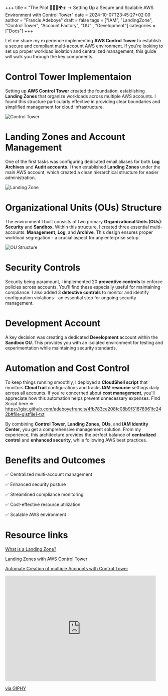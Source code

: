 +++
title = "The Pilot 👨🏽‍✈️🌍✈️ -> Setting Up a Secure and Scalable AWS Environment with Control Tower"
date = 2024-10-07T23:45:27+02:00
author = "Francis Adeboye"
draft = false
tags = ["IAM", "LandingZone", "Control Tower", "Account Factory", "OU" , "Development"]
categories = ["Docs"]
+++

Let me share my experience implementing **AWS Control Tower** to establish a secure and compliant multi-account AWS environment. If you're looking to set up proper workload isolation and centralized management, this guide will walk you through the key components. <!--more-->


# Control Tower Implementaion
Setting up **AWS Control Tower** created the foundation, establishing **Landing Zones** that organize workloads across multiple AWS accounts. I found this structure particularly effective in providing clear boundaries and simplified management for cloud infrastructure.

![Control Tower](https://github.com/user-attachments/assets/64d52b7e-15f6-460d-9b0e-7dfef42e15ba)

# Landing Zones and Account Management
One of the first tasks was configuring dedicated email aliases for both **Log Archives** and **Audit accounts**. I then established **Landing Zones** under the main AWS account, which created a clean hierarchical structure for easier administration.

![Landing Zone](https://github.com/user-attachments/assets/ce762d09-68cb-4835-8190-1b31e4e42f91)


# Organizational Units (OUs) Structure
The environment I built consists of two primary **Organizational Units (OUs)**: **Security** and **Sandbox**. Within this structure, I created three essential multi-accounts: **Management**, **Log**, and **Archive**. This design ensures proper workload segregation - a crucial aspect for any enterprise setup.

![OU Structure](https://github.com/user-attachments/assets/9275bfec-4788-4e2e-a3dc-2c31915a24ab)


# Security Controls
Security being paramount, I implemented 20 **preventive controls** to enforce policies across accounts. You'll find these especially useful for maintaining compliance. I also added 3 **detective controls** to monitor and identify configuration violations - an essential step for ongoing security management.

# Development Account
A key decision was creating a dedicated **Development** account within the **Sandbox OU**. This provides you with an isolated environment for testing and experimentation while maintaining security standards.

# Automation and Cost Control
To keep things running smoothly, I deployed a **CloudShell script** that monitors **CloudTrail** configurations and tracks **IAM resource** settings daily across all accounts. If you're concerned about **cost management**, you'll appreciate how this automation helps prevent unnecessary expenses. 
Find Script here =>  https://gist.github.com/adeboyefrancis/4fb783ce208fc08b9f31878961fc242b#file-gistfile1-txt

By combining **Control Tower**, **Landing Zones**, **OUs**, and **IAM Identity Center**, you get a comprehensive management solution. From my experience, this architecture provides the perfect balance of **centralized control** and **enhanced security**, while following AWS best practices.

# Benefits and Outcomes
✅ Centralized multi-account management

✅ Enhanced security posture

✅ Streamlined compliance monitoring

✅ Cost-effective resource utilization

✅ Scalable AWS environment

# Resource links
[What is a Landing Zone?](https://docs.aws.amazon.com/prescriptive-guidance/latest/migration-aws-environment/building-landing-zones.html#aws-control-tower)

[Landing Zones with AWS Control Tower](https://docs.aws.amazon.com/prescriptive-guidance/latest/migration-aws-environment/building-landing-zones.html#aws-control-tower)

[Automate Creation of multiple Accounts with Control Tower](https://aws.amazon.com/blogs/mt/how-to-automate-the-creation-of-multiple-accounts-in-aws-control-tower/)

<iframe src="https://giphy.com/embed/rVZEejvVWEbug" width="480" height="336" style="" frameBorder="0" class="giphy-embed" allowFullScreen></iframe><p><a href="https://giphy.com/gifs/reactiongifs-rVZEejvVWEbug">via GIPHY</a></p>
